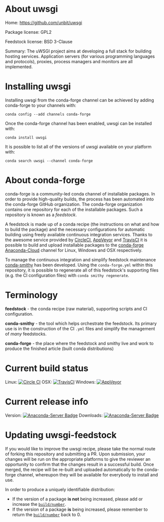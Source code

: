 About uwsgi
===========

Home: https://github.com/unbit/uwsgi

Package license: GPL2

Feedstock license: BSD 3-Clause

Summary: The uWSGI project aims at developing a full stack for building hosting services. Application servers (for various programming languages and protocols), proxies, process managers and monitors are all implemented.




Installing uwsgi
================

Installing uwsgi from the conda-forge channel can be achieved by adding conda-forge to your channels with:

```
conda config --add channels conda-forge
```

Once the conda-forge channel has been enabled, uwsgi can be installed with:

```
conda install uwsgi
```

It is possible to list all of the versions of uwsgi available on your platform with:

```
conda search uwsgi --channel conda-forge
```


About conda-forge
=================

conda-forge is a community-led conda channel of installable packages.
In order to provide high-quality builds, the process has been automated into the
conda-forge GitHub organization. The conda-forge organization contains one repository 
for each of the installable packages. Such a repository is known as a *feedstock*.

A feedstock is made up of a conda recipe (the instructions on what and how to build
the package) and the necessary configurations for automatic building using freely
available continuous integration services. Thanks to the awesome service provided by
[CircleCI](https://circleci.com/), [AppVeyor](http://www.appveyor.com/)
and [TravisCI](https://travis-ci.org/) it is possible to build and upload installable
packages to the [conda-forge](https://anaconda.org/conda-forge)
[Anaconda-Cloud](http://docs.anaconda.org/) channel for Linux, Windows and OSX respectively.

To manage the continuous integration and simplify feedstock maintenance
[conda-smithy](http://github.com/conda-forge/conda-smithy) has been developed.
Using the ``conda-forge.yml`` within this repository, it is possible to regenerate all of
this feedstock's supporting files (e.g. the CI configuration files) with ``conda smithy regenerate``.


Terminology
===========

**feedstock** - the conda recipe (raw material), supporting scripts and CI configuration.

**conda-smithy** - the tool which helps orchestrate the feedstock.
                   Its primary use is in the construction of the CI ``.yml`` files
                   and simplify the management of *many* feedstocks.

**conda-forge** - the place where the feedstock and smithy live and work to
                  produce the finished article (built conda distributions)

Current build status
====================

Linux: [![Circle CI](https://circleci.com/gh/conda-forge/uwsgi-feedstock.svg?style=svg)](https://circleci.com/gh/conda-forge/uwsgi-feedstock)
OSX: [![TravisCI](https://travis-ci.org/conda-forge/uwsgi-feedstock.svg?branch=master)](https://travis-ci.org/conda-forge/uwsgi-feedstock) 
Windows: [![AppVeyor](https://ci.appveyor.com/api/projects/status/github/conda-forge/uwsgi-feedstock?svg=True)](https://ci.appveyor.com/project/conda-forge/uwsgi-feedstock/branch/master)

Current release info
====================
Version: [![Anaconda-Server Badge](https://anaconda.org/conda-forge/uwsgi/badges/version.svg)](https://anaconda.org/conda-forge/uwsgi)
Downloads: [![Anaconda-Server Badge](https://anaconda.org/conda-forge/uwsgi/badges/downloads.svg)](https://anaconda.org/conda-forge/uwsgi)


Updating uwsgi-feedstock
========================

If you would like to improve the uwsgi recipe, please take the normal
route of forking this repository and submitting a PR. Upon submission, your changes will
be run on the appropriate platforms to give the reviewer an opportunity to confirm that the
changes result in a successful build. Once merged, the recipe will be re-built and uploaded
automatically to the conda-forge channel, whereupon they will be available for everybody to
install and use.

In order to produce a uniquely identifiable distribution:
 * If the version of a package **is not** being increased, please add or increase
   the [``build/number``](http://conda.pydata.org/docs/building/meta-yaml.html#build-number-and-string). 
 * If the version of a package **is** being increased, please remember to return
   the [``build/number``](http://conda.pydata.org/docs/building/meta-yaml.html#build-number-and-string)
   back to 0.
